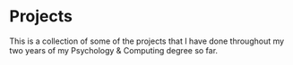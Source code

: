 # Projects
This is a collection of some of the projects that I have done throughout my two years of my Psychology &amp; Computing degree so far.

